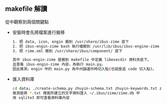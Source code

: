 ## makefile 解讀

從中觀察到兩個關鍵點

* 安裝時會先將檔案進行搬移

    ```bash
    1. 把 data, icon, engin 搬到 /usr/share/ibus-zime 底下
    2. 把 ibus-engin-zime bash 執行檔搬到 /usr/lib/ibus/ibus-engine-zime 底下
    3. 把 rime.xml 搬到 /usr/share/ibus/component/ 底下

    其中 ibus-engin-zime 是搬到 makefile 中定義 libexecdir 資料夾底下。
    且查看 ibus-engin-zime 內容，為執行 main.py。
    因此推測，engin 中的 main.py 為中州韻運作時切入點(也就是追 code 切入點)。
    ```

* 匯入資料庫

    ```bash
    cd data; ./create-schema.py zhuyin-schema.txt zhuyin-keywords.txt zhuyin-phrases.txt
    推測是將 *.txt 裡面所建立的文字資料匯入 ~/.ibus/zime/zime.db 中
    用 sqlite3 即可查看資料庫內容
    ```
